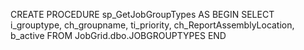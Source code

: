 CREATE PROCEDURE sp_GetJobGroupTypes
AS
BEGIN
    SELECT 
        i_grouptype, 
        ch_groupname, 
        ti_priority, 
        ch_ReportAssemblyLocation, 
        b_active
    FROM 
        JobGrid.dbo.JOBGROUPTYPES
END

